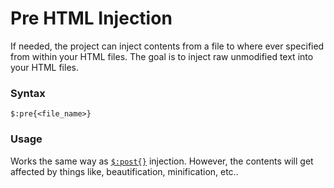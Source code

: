# Pre HTML Injection

If needed, the project can inject contents from a file to where ever specified from within your HTML files. The goal is to inject raw unmodified text into your HTML files.

### Syntax

```
$:pre{<file_name>}
```

### Usage

Works the same way as [`$:post{}`](/html.post.md/) injection. However, the contents will get affected by things like, beautification, minification, etc..


